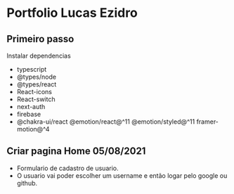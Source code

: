 # Portfolio Lucas Ezidro

## Primeiro passo

<p>Instalar dependencias</p>

- typescript
- @types/node
- @types/react
- React-icons
- React-switch
- next-auth
- firebase
- @chakra-ui/react @emotion/react@^11 @emotion/styled@^11 framer-motion@^4

## Criar pagina Home 05/08/2021

- Formulario de cadastro de usuario.
- O usuario vai poder escolher um username e então logar pelo google ou github.